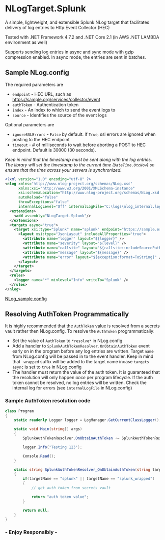 # NLogTarget.Splunk
A simple, lightweight, and extensible Splunk NLog target that facilitates delivery of log entries to Http Event Collector (HEC)  

Tested with .NET Framework 4.7.2 and .NET Core 2.1 (in AWS .NET LAMBDA environment as well)

Supports sending log entries in async and sync mode with gzip compression enabled. In async mode, the entries are sent in batches.

## Sample NLog.config

The required parameters are

* `endpoint` - HEC URL, such as https://sample.org/services/collector/event
* `authToken` - Authentication token
* `index` - An index to which to send the event logs to
* `source` - Identifies the source of the event logs

Optional parameters are

* `ignoreSSLErrors` - `False` by default. If `True`, ssl errors are ignored when posting to the HEC endpoint
* `timeout` - # of milliseconds to wait before aborting a POST to HEC endpoint. Default is 30000 (30 seconds).

_Keep in mind that the timestamp must be sent along with the log entries. The library will set the timestamp to the current time (`DateTime.UtcNow`) so ensure that the time across your servers is synchronized._

```xml
<?xml version="1.0" encoding="utf-8" ?>
<nlog xmlns="http://www.nlog-project.org/schemas/NLog.xsd"
      xmlns:xsi="http://www.w3.org/2001/XMLSchema-instance"
      xsi:schemaLocation="http://www.nlog-project.org/schemas/NLog.xsd NLog.xsd"
      autoReload="false"
      throwExceptions="false"
      internalLogLevel="Off" internalLogFile="C:\logs\nlog_internal.log">
  <extensions>
    <add assembly="NLogTarget.Splunk"/>
  </extensions>
  <targets async="true">
    <target xsi:type="Splunk" name="splunk" endpoint="https://sample.org/services/collector/event" authToken="***" index="sample_index" source="http:your_app">
      <layout xsi:type="JsonLayout" includeAllProperties="true">
        <attribute name="logger" layout="${logger}" />
        <attribute name="severity" layout="${level}" />
        <attribute name="callsite" layout="${callsite:includeSourcePath=false:className=false}" />
        <attribute name="message" layout="${message}" />
        <attribute name="error" layout="${exception:format=ToString}" />
      </layout>
    </target>
  </targets>
  <rules>
    <logger name="*" minlevel="Info" writeTo="Splunk" />
  </rules>
</nlog>
```

[NLog_sample.config](https://github.com/clearwaterstream/NLogTarget.Splunk/blob/master/NLogTarget.Splunk/NLog_sample.config)

## Resolving AuthToken Programmatically

It is highly recommended that the `AuthToken` value is resolved from a secrets vault rather then NLog.config. To resolve the `AuthToken` programmatically:

* Set the value of `AuthToken` to `*resolve*` in NLog.config
* Add a handler to `SplunkAuthTokenResolver.OnObtainAuthToken` event early on in the program before any log entries are written. Target `name` from NLog.config will be passed in to the event handler. Keep in mind that `_wrapped` suffix will be added to the target name incase `targets async` is set to `true` in NLog.config
* The handler must return the value of the auth token. It is guaranteed that the resolution will only happen *once* per program lifecycle. If the auth token cannot be resolved, no log entries will be written. Check the internal log for errors (see `internalLogFile` in NLog.config)

### Sample AuthToken resolution code

```csharp
class Program
{
	static readonly Logger logger = LogManager.GetCurrentClassLogger();

	static void Main(string[] args)
	{
		SplunkAuthTokenResolver.OnObtainAuthToken += SplunkAuthTokenResolver_OnObtainAuthToken;

		logger.Info("Testing 123");

		Console.Read();
	}

	static string SplunkAuthTokenResolver_OnObtainAuthToken(string targetName)
	{
		if(targetName == "splunk" || targetName == "splunk_wrapped")
		{
			// get auth token from secrets vault

			return "auth token value";
		}

		return null;
	}
}
```

### - Enjoy Responsibly -
